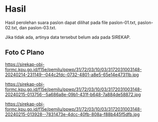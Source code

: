 # Hasil

Hasil perolehan suara paslon dapat dilihat pada file paslon-01.txt, paslon-02.txt, dan paslon-03.txt.

Jika tidak ada, artinya data tersebut belum ada pada SIREKAP.

## Foto C Plano

https://sirekap-obj-formc.kpu.go.id/f15e/pemilu/ppwp/31/72/03/10/03/3172031003148-20240214-231149--044c2fdc-0732-4801-a8e5-65e14e47311b.jpg

https://sirekap-obj-formc.kpu.go.id/f15e/pemilu/ppwp/31/72/03/10/03/3172031003148-20240215-013756--5a686a8e-09b1-431f-b648-7a884de58872.jpg

https://sirekap-obj-formc.kpu.go.id/f15e/pemilu/ppwp/31/72/03/10/03/3172031003148-20240215-013928--7831473e-4dcc-40fb-808a-f88b445f5dfb.jpg

